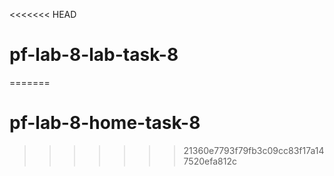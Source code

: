 <<<<<<< HEAD
# pf-lab-8-lab-task-8
=======
# pf-lab-8-home-task-8
>>>>>>> 21360e7793f79fb3c09cc83f17a147520efa812c
